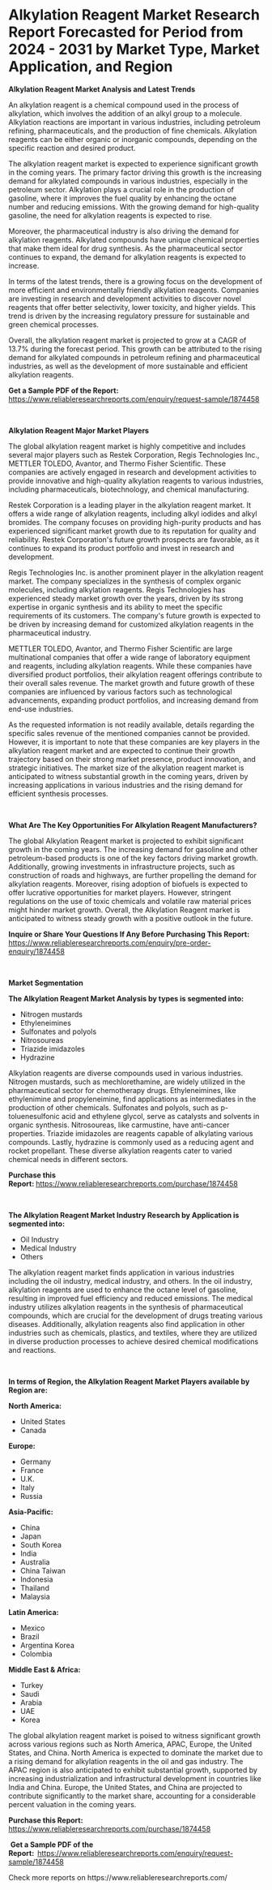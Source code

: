 <p><h1>Alkylation Reagent Market Research Report Forecasted for Period from 2024 -  2031 by Market Type, Market Application, and Region</h1></p><p><strong>Alkylation Reagent Market Analysis and Latest Trends</strong></p>
<p><p>An alkylation reagent is a chemical compound used in the process of alkylation, which involves the addition of an alkyl group to a molecule. Alkylation reactions are important in various industries, including petroleum refining, pharmaceuticals, and the production of fine chemicals. Alkylation reagents can be either organic or inorganic compounds, depending on the specific reaction and desired product.</p><p>The alkylation reagent market is expected to experience significant growth in the coming years. The primary factor driving this growth is the increasing demand for alkylated compounds in various industries, especially in the petroleum sector. Alkylation plays a crucial role in the production of gasoline, where it improves the fuel quality by enhancing the octane number and reducing emissions. With the growing demand for high-quality gasoline, the need for alkylation reagents is expected to rise.</p><p>Moreover, the pharmaceutical industry is also driving the demand for alkylation reagents. Alkylated compounds have unique chemical properties that make them ideal for drug synthesis. As the pharmaceutical sector continues to expand, the demand for alkylation reagents is expected to increase.</p><p>In terms of the latest trends, there is a growing focus on the development of more efficient and environmentally friendly alkylation reagents. Companies are investing in research and development activities to discover novel reagents that offer better selectivity, lower toxicity, and higher yields. This trend is driven by the increasing regulatory pressure for sustainable and green chemical processes.</p><p>Overall, the alkylation reagent market is projected to grow at a CAGR of 13.7% during the forecast period. This growth can be attributed to the rising demand for alkylated compounds in petroleum refining and pharmaceutical industries, as well as the development of more sustainable and efficient alkylation reagents.</p></p>
<p><strong>Get a Sample PDF of the Report:&nbsp;</strong> <a href="https://www.reliableresearchreports.com/enquiry/request-sample/1874458">https://www.reliableresearchreports.com/enquiry/request-sample/1874458</a></p>
<p>&nbsp;</p>
<p><strong>Alkylation Reagent Major Market Players</strong></p>
<p><p>The global alkylation reagent market is highly competitive and includes several major players such as Restek Corporation, Regis Technologies Inc., METTLER TOLEDO, Avantor, and Thermo Fisher Scientific. These companies are actively engaged in research and development activities to provide innovative and high-quality alkylation reagents to various industries, including pharmaceuticals, biotechnology, and chemical manufacturing.</p><p>Restek Corporation is a leading player in the alkylation reagent market. It offers a wide range of alkylation reagents, including alkyl iodides and alkyl bromides. The company focuses on providing high-purity products and has experienced significant market growth due to its reputation for quality and reliability. Restek Corporation's future growth prospects are favorable, as it continues to expand its product portfolio and invest in research and development.</p><p>Regis Technologies Inc. is another prominent player in the alkylation reagent market. The company specializes in the synthesis of complex organic molecules, including alkylation reagents. Regis Technologies has experienced steady market growth over the years, driven by its strong expertise in organic synthesis and its ability to meet the specific requirements of its customers. The company's future growth is expected to be driven by increasing demand for customized alkylation reagents in the pharmaceutical industry.</p><p>METTLER TOLEDO, Avantor, and Thermo Fisher Scientific are large multinational companies that offer a wide range of laboratory equipment and reagents, including alkylation reagents. While these companies have diversified product portfolios, their alkylation reagent offerings contribute to their overall sales revenue. The market growth and future growth of these companies are influenced by various factors such as technological advancements, expanding product portfolios, and increasing demand from end-use industries.</p><p>As the requested information is not readily available, details regarding the specific sales revenue of the mentioned companies cannot be provided. However, it is important to note that these companies are key players in the alkylation reagent market and are expected to continue their growth trajectory based on their strong market presence, product innovation, and strategic initiatives. The market size of the alkylation reagent market is anticipated to witness substantial growth in the coming years, driven by increasing applications in various industries and the rising demand for efficient synthesis processes.</p></p>
<p>&nbsp;</p>
<p><strong>What Are The Key Opportunities For Alkylation Reagent Manufacturers?</strong></p>
<p><p>The global Alkylation Reagent market is projected to exhibit significant growth in the coming years. The increasing demand for gasoline and other petroleum-based products is one of the key factors driving market growth. Additionally, growing investments in infrastructure projects, such as construction of roads and highways, are further propelling the demand for alkylation reagents. Moreover, rising adoption of biofuels is expected to offer lucrative opportunities for market players. However, stringent regulations on the use of toxic chemicals and volatile raw material prices might hinder market growth. Overall, the Alkylation Reagent market is anticipated to witness steady growth with a positive outlook in the future.</p></p>
<p><strong>Inquire or Share Your Questions If Any Before Purchasing This Report:</strong> <a href="https://www.reliableresearchreports.com/enquiry/pre-order-enquiry/1874458">https://www.reliableresearchreports.com/enquiry/pre-order-enquiry/1874458</a></p>
<p>&nbsp;</p>
<p><strong>Market Segmentation</strong></p>
<p><strong>The Alkylation Reagent Market Analysis by types is segmented into:</strong></p>
<p><ul><li>Nitrogen mustards</li><li>Ethyleneimines</li><li>Sulfonates and polyols</li><li>Nitrosoureas</li><li>Triazide imidazoles</li><li>Hydrazine</li></ul></p>
<p><p>Alkylation reagents are diverse compounds used in various industries. Nitrogen mustards, such as mechlorethamine, are widely utilized in the pharmaceutical sector for chemotherapy drugs. Ethyleneimines, like ethylenimine and propyleneimine, find applications as intermediates in the production of other chemicals. Sulfonates and polyols, such as p-toluenesulfonic acid and ethylene glycol, serve as catalysts and solvents in organic synthesis. Nitrosoureas, like carmustine, have anti-cancer properties. Triazide imidazoles are reagents capable of alkylating various compounds. Lastly, hydrazine is commonly used as a reducing agent and rocket propellant. These diverse alkylation reagents cater to varied chemical needs in different sectors.</p></p>
<p><strong>Purchase this Report:&nbsp;</strong><a href="https://www.reliableresearchreports.com/purchase/1874458">https://www.reliableresearchreports.com/purchase/1874458</a></p>
<p>&nbsp;</p>
<p><strong>The Alkylation Reagent Market Industry Research by Application is segmented into:</strong></p>
<p><ul><li>Oil Industry</li><li>Medical Industry</li><li>Others</li></ul></p>
<p><p>The alkylation reagent market finds application in various industries including the oil industry, medical industry, and others. In the oil industry, alkylation reagents are used to enhance the octane level of gasoline, resulting in improved fuel efficiency and reduced emissions. The medical industry utilizes alkylation reagents in the synthesis of pharmaceutical compounds, which are crucial for the development of drugs treating various diseases. Additionally, alkylation reagents also find application in other industries such as chemicals, plastics, and textiles, where they are utilized in diverse production processes to achieve desired chemical modifications and reactions.</p></p>
<p>&nbsp;</p>
<p><strong>In terms of Region, the Alkylation Reagent Market Players available by Region are:</strong></p>
<p>
    <p> <strong> North America: </strong>
        <ul>
            <li>United States</li>
            <li>Canada</li>
        </ul>
        </p> 
    <p> <strong> Europe: </strong>
        <ul>
            <li>Germany</li>
            <li>France</li>
            <li>U.K.</li>
            <li>Italy</li>
            <li>Russia</li>
        </ul>
        </p> 
    <p> <strong> Asia-Pacific: </strong>
        <ul>
            <li>China</li>
            <li>Japan</li>
            <li>South Korea</li>
            <li>India</li>
            <li>Australia</li>
            <li>China Taiwan</li>
            <li>Indonesia</li>
            <li>Thailand</li>
            <li>Malaysia</li>
        </ul>
        </p> 
    <p> <strong> Latin America: </strong>
        <ul>
            <li>Mexico</li>
            <li>Brazil</li>
            <li>Argentina Korea</li>
            <li>Colombia</li>
        </ul>
        </p> 
    <p> <strong> Middle East & Africa: </strong>
        <ul>
            <li>Turkey</li>
            <li>Saudi</li>
            <li>Arabia</li>
            <li>UAE</li>
            <li>Korea</li>
        </ul>
    </p>
    </p>
<p><p>The global alkylation reagent market is poised to witness significant growth across various regions such as North America, APAC, Europe, the United States, and China. North America is expected to dominate the market due to a rising demand for alkylation reagents in the oil and gas industry. The APAC region is also anticipated to exhibit substantial growth, supported by increasing industrialization and infrastructural development in countries like India and China. Europe, the United States, and China are projected to contribute significantly to the market share, accounting for a considerable percent valuation in the coming years.</p></p>
<p><strong>Purchase this Report: </strong><a href="https://www.reliableresearchreports.com/purchase/1874458">https://www.reliableresearchreports.com/purchase/1874458</a></p>
<p>&nbsp;<strong>Get a Sample PDF of the Report:&nbsp;&nbsp;</strong><a href="https://www.reliableresearchreports.com/enquiry/request-sample/1874458">https://www.reliableresearchreports.com/enquiry/request-sample/1874458</a></p>
<p><strong></strong></p>
<p>Check more reports on https://www.reliableresearchreports.com/</p>